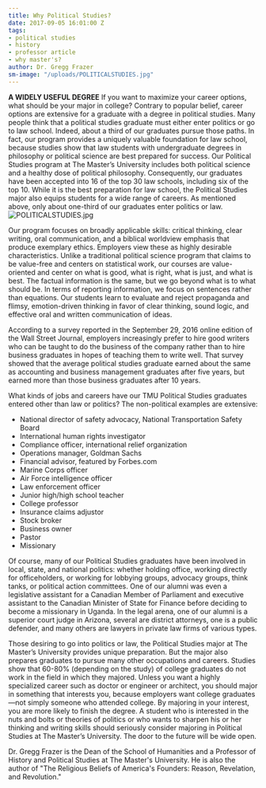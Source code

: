 ```yaml
---
title: Why Political Studies?
date: 2017-09-05 16:01:00 Z
tags:
- political studies
- history
- professor article
- why master's?
author: Dr. Gregg Frazer
sm-image: "/uploads/POLITICALSTUDIES.jpg"
---
```


**A WIDELY USEFUL DEGREE**
If you want to maximize your career options, what should be your major in college? Contrary to popular belief, career options are extensive for a graduate with a degree in political studies. Many people think that a political studies graduate must either enter politics or go to law school. Indeed, about a third of our graduates pursue those paths. In fact, our program provides a uniquely valuable foundation for law school, because studies show that law students with undergraduate degrees in philosophy or political science are best prepared for success. Our Political Studies program at The Master’s University includes both political science and a healthy dose of political philosophy. Consequently, our graduates have been accepted into 16 of the top 30 law schools, including six of the top 10. While it is the best preparation for law school, the Political Studies major also equips students for a wide range of careers. As mentioned above, only about one-third of our graduates enter politics or law.
![POLITICALSTUDIES.jpg](/uploads/POLITICALSTUDIES.jpg)

Our program focuses on broadly applicable skills: critical thinking, clear writing, oral communication, and a biblical worldview emphasis that produce exemplary ethics. Employers view these as highly desirable characteristics. Unlike a traditional political science program that claims to be value-free and centers on statistical work, our courses are value-oriented and center on what is good, what is right, what is just, and what is best. The factual information is the same, but we go beyond what is to what should be. In terms of reporting information, we focus on sentences rather than equations. Our students learn to evaluate and reject propaganda and flimsy, emotion-driven thinking in favor of clear thinking, sound logic, and effective oral and written communication of ideas.

According to a survey reported in the September 29, 2016 online edition of the Wall Street Journal, employers increasingly prefer to hire good writers who can be taught to do the business of the company rather than to hire business graduates in hopes of teaching them to write well. That survey showed that the average political studies graduate earned about the same as accounting and business management graduates after five years, but earned more than those business graduates after 10 years.
	
What kinds of jobs and careers have our TMU Political Studies graduates entered other than law or politics? The non-political examples are extensive:
* National director of safety advocacy, National Transportation Safety Board
* International human rights investigator
* Compliance officer, international relief organization
* Operations manager, Goldman Sachs
* Financial advisor, featured by Forbes.com
* Marine Corps officer
* Air Force intelligence officer
* Law enforcement officer
* Junior high/high school teacher
* College professor
* Insurance claims adjustor
* Stock broker
* Business owner
* Pastor
* Missionary

	
Of course, many of our Political Studies graduates have been involved in local, state, and national politics: whether holding office, working directly for officeholders, or working for lobbying groups, advocacy groups, think tanks, or political action committees. One of our alumni was even a legislative assistant for a Canadian Member of Parliament and executive assistant to the Canadian Minister of State for Finance before deciding to become a missionary in Uganda. In the legal arena, one of our alumni is a superior court judge in Arizona, several are district attorneys, one is a public defender, and many others are lawyers in private law firms of various types.
	
Those desiring to go into politics or law, the Political Studies major at The Master’s University provides unique preparation. But the major also prepares graduates to pursue many other occupations and careers. Studies show that 60-80% (depending on the study) of college graduates do not work in the field in which they majored. Unless you want a highly specialized career such as doctor or engineer or architect, you should major in something that interests you, because employers want college graduates—not simply someone who attended college. By majoring in your interest, you are more likely to finish the degree. A student who is interested in the nuts and bolts or theories of politics or who wants to sharpen his or her thinking and writing skills should seriously consider majoring in Political Studies at The Master’s University. The door to the future will be wide open.


Dr. Gregg Frazer is the Dean of the School of Humanities and a Professor of History and Political Studies at The Master's University. He is also the author of "The Religious Beliefs of America's Founders: Reason, Revelation, and Revolution."